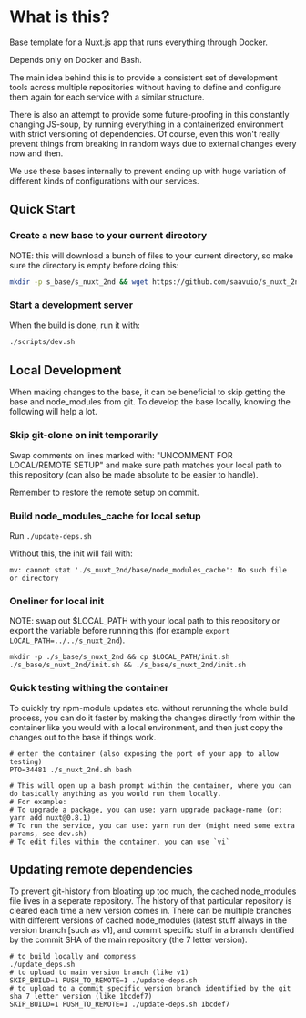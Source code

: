 # What is this?

Base template for a Nuxt.js app that runs everything through Docker.

Depends only on Docker and Bash.

The main idea behind this is to provide a consistent set of development tools
across multiple repositories without having to define and configure them again
for each service with a similar structure.

There is also an attempt to provide some future-proofing in this constantly
changing JS-soup, by running everything in a containerized environment with
strict versioning of dependencies. Of course, even this won't really prevent
things from breaking in random ways due to external changes every now and then.

We use these bases internally to prevent ending up with huge variation of
different kinds of configurations with our services.

## Quick Start

### Create a new base to your current directory

NOTE: this will download a bunch of files to your current directory, so make
sure the directory is empty before doing this:

```sh
mkdir -p s_base/s_nuxt_2nd && wget https://github.com/saavuio/s_nuxt_2nd/raw/v2/init.sh -P s_base/s_nuxt_2nd && chmod +x ./s_base/s_nuxt_2nd/init.sh && ./s_base/s_nuxt_2nd/init.sh
```

### Start a development server

When the build is done, run it with:

```sh
./scripts/dev.sh
```

## Local Development

When making changes to the base, it can be beneficial to skip getting the base
and node_modules from git. To develop the base locally, knowing the following
will help a lot.

### Skip git-clone on init temporarily

Swap comments on lines marked with: "UNCOMMENT FOR LOCAL/REMOTE SETUP" and make
sure path matches your local path to this repository (can also be made absolute
to be easier to handle).

Remember to restore the remote setup on commit.

### Build node_modules_cache for local setup

Run `./update-deps.sh`

Without this, the init will fail with:

```
mv: cannot stat './s_nuxt_2nd/base/node_modules_cache': No such file or directory
```

### Oneliner for local init

NOTE: swap out $LOCAL_PATH with your local path to this repository or export
the variable before running this (for example `export LOCAL_PATH=../../s_nuxt_2nd`).

```
mkdir -p ./s_base/s_nuxt_2nd && cp $LOCAL_PATH/init.sh ./s_base/s_nuxt_2nd/init.sh && ./s_base/s_nuxt_2nd/init.sh
```

### Quick testing withing the container

To quickly try npm-module updates etc. without rerunning the whole build
process, you can do it faster by making the changes directly from within the
container like you would with a local environment, and then just copy the
changes out to the base if things work.

```
# enter the container (also exposing the port of your app to allow testing)
PTO=34481 ./s_nuxt_2nd.sh bash

# This will open up a bash prompt within the container, where you can do basically anything as you would run them locally.
# For example:
# To upgrade a package, you can use: yarn upgrade package-name (or: yarn add nuxt@0.8.1)
# To run the service, you can use: yarn run dev (might need some extra params, see dev.sh)
# To edit files within the container, you can use `vi`
```


## Updating remote dependencies

To prevent git-history from bloating up too much, the cached node_modules file
lives in a seperate repository. The history of that particular repository is
cleared each time a new version comes in. There can be multiple branches with
different versions of cached node_modules (latest stuff always in the version
branch [such as v1], and commit specific stuff in a branch identified by the
commit SHA of the main repository (the 7 letter version).

```
# to build locally and compress
./update_deps.sh
# to upload to main version branch (like v1)
SKIP_BUILD=1 PUSH_TO_REMOTE=1 ./update-deps.sh
# to upload to a commit specific version branch identified by the git sha 7 letter version (like 1bcdef7)
SKIP_BUILD=1 PUSH_TO_REMOTE=1 ./update-deps.sh 1bcdef7
```
